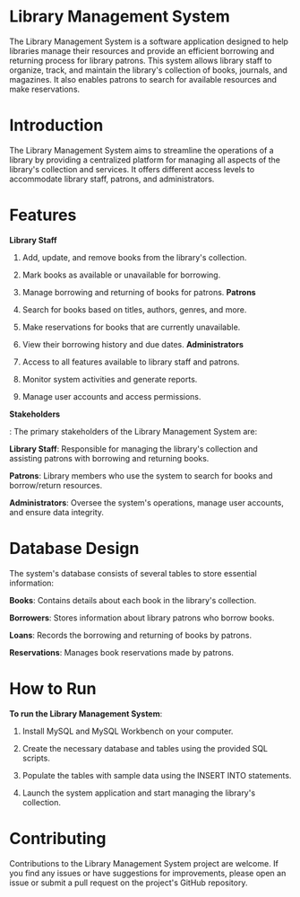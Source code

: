 # Library Management System
The Library Management System is a software application designed to help libraries manage their resources and provide an efficient borrowing and returning process for library patrons. This system allows library staff to organize, track, and maintain the library's collection of books, journals, and magazines. It also enables patrons to search for available resources and make reservations.

# Introduction
The Library Management System aims to streamline the operations of a library by providing a centralized platform for managing all aspects of the library's collection and services. It offers different access levels to accommodate library staff, patrons, and administrators.

# Features
**Library Staff**

1. Add, update, and remove books from the library's collection.
2. Mark books as available or unavailable for borrowing.
3. Manage borrowing and returning of books for patrons.
**Patrons**

1. Search for books based on titles, authors, genres, and more.
2. Make reservations for books that are currently unavailable.
3. View their borrowing history and due dates.
**Administrators**

1. Access to all features available to library staff and patrons.
2. Monitor system activities and generate reports.
3. Manage user accounts and access permissions.
   
**Stakeholders**

: The primary stakeholders of the Library Management System are:

**Library Staff**: Responsible for managing the library's collection and assisting patrons with borrowing and returning books.

**Patrons**: Library members who use the system to search for books and borrow/return resources.

**Administrators**: Oversee the system's operations, manage user accounts, and ensure data integrity.

# Database Design
The system's database consists of several tables to store essential information:

**Books**: Contains details about each book in the library's collection.

**Borrowers**: Stores information about library patrons who borrow books.

**Loans**: Records the borrowing and returning of books by patrons.

**Reservations**: Manages book reservations made by patrons.

# How to Run
**To run the Library Management System**:

1. Install MySQL and MySQL Workbench on your computer.

2. Create the necessary database and tables using the provided SQL scripts.

3. Populate the tables with sample data using the INSERT INTO statements.

4. Launch the system application and start managing the library's collection.

# Contributing
Contributions to the Library Management System project are welcome. If you find any issues or have suggestions for improvements, please open an issue or submit a pull request on the project's GitHub repository.

